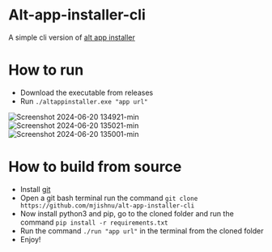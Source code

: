 # Alt-app-installer-cli
A simple cli version of [alt app installer](https://github.com/mjishnu/alt-app-installer)

# How to run
- Download the executable from releases
- Run `./altappinstaller.exe "app url"`

![Screenshot 2024-06-20 134921-min](https://github.com/mjishnu/alt-app-installer-cli/assets/83004520/d47bdc96-ff57-43b0-bd96-c4c77ad18375)
![Screenshot 2024-06-20 135021-min](https://github.com/mjishnu/alt-app-installer-cli/assets/83004520/b9d217d5-8eb9-469c-9d9d-d2d31f3d42f1)
![Screenshot 2024-06-20 135001-min](https://github.com/mjishnu/alt-app-installer-cli/assets/83004520/e9975215-dbd6-4480-a879-7b682ee9abbb)

# How to build from source

- Install [git](https://git-scm.com/download/win)
- Open a git bash terminal run the command `git clone https://github.com/mjishnu/alt-app-installer-cli`
- Now install python3 and pip, go to the cloned folder and run the command `pip install -r requirements.txt`
- Run the command `./run "app url"` in the terminal from the cloned folder
- Enjoy!
